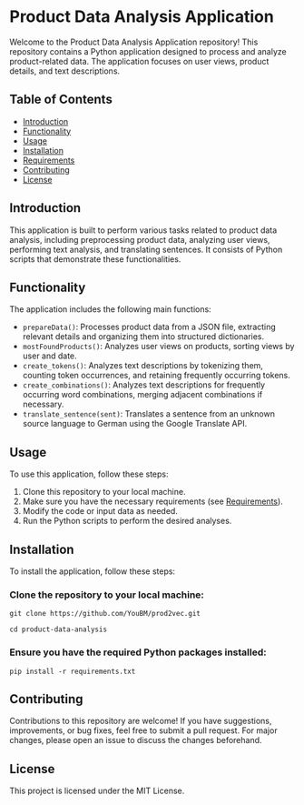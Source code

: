 # Product Data Analysis Application

Welcome to the Product Data Analysis Application repository! This repository contains a Python application designed to process and analyze product-related data. The application focuses on user views, product details, and text descriptions.

## Table of Contents

- [Introduction](#introduction)
- [Functionality](#functionality)
- [Usage](#usage)
- [Installation](#installation)
- [Requirements](#requirements)
- [Contributing](#contributing)
- [License](#license)

## Introduction

This application is built to perform various tasks related to product data analysis, including preprocessing product data, analyzing user views, performing text analysis, and translating sentences. It consists of Python scripts that demonstrate these functionalities.

## Functionality

The application includes the following main functions:

- `prepareData()`: Processes product data from a JSON file, extracting relevant details and organizing them into structured dictionaries.
- `mostFoundProducts()`: Analyzes user views on products, sorting views by user and date.
- `create_tokens()`: Analyzes text descriptions by tokenizing them, counting token occurrences, and retaining frequently occurring tokens.
- `create_combinations()`: Analyzes text descriptions for frequently occurring word combinations, merging adjacent combinations if necessary.
- `translate_sentence(sent)`: Translates a sentence from an unknown source language to German using the Google Translate API.

## Usage

To use this application, follow these steps:

1. Clone this repository to your local machine.
2. Make sure you have the necessary requirements (see [Requirements](#requirements)).
3. Modify the code or input data as needed.
4. Run the Python scripts to perform the desired analyses.

## Installation

To install the application, follow these steps:

### Clone the repository to your local machine:

```git clone https://github.com/YouBM/prod2vec.git```

```cd product-data-analysis```

### Ensure you have the required Python packages installed:
```pip install -r requirements.txt```

## Contributing
Contributions to this repository are welcome! If you have suggestions, improvements, or bug fixes, feel free to submit a pull request. For major changes, please open an issue to discuss the changes beforehand.

## License
This project is licensed under the MIT License.
